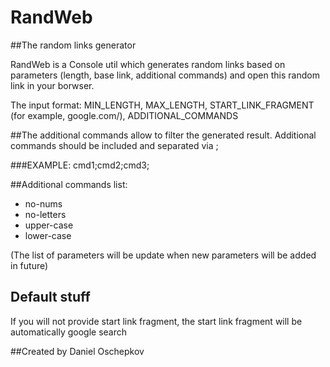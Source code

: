 # RandWeb

##The random links generator

RandWeb is a Console util which generates random links based on parameters (length, base link, additional commands) and open this random link in your borwser.

The input format: MIN_LENGTH, MAX_LENGTH, START_LINK_FRAGMENT (for example, google.com/), ADDITIONAL_COMMANDS

##The additional commands allow to filter the generated result. Additional commands should be included and separated via ;

###EXAMPLE: cmd1;cmd2;cmd3;

##Additional commands list:
* no-nums
* no-letters
* upper-case
* lower-case

(The list of parameters will be update when new parameters will be added in future)

## Default stuff
If you will not provide start link fragment, the start link fragment will be automatically google search

##Created by Daniel Oschepkov
